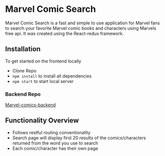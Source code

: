 # Marvel Comic Search
Marvel Comic Search is a fast and simple to use application for Marvel fans to search your favorite Marvel comic books and characters using Marvels free api. It was created using the React-redux framework.

## Installation
To get started on the frontend locally
 - Clone Repo
 - `npm install` to install all dependencies 
 - `npm start` to start local server

### Backend Repo
[Marvel-comics-backend](https://github.com/Rakitzis45/marvel-comics-rails)

## Functionality Overview
- Follows restful routing conventionality 
- Search page will display first 20 results of the comics/characters returned from the word you use to search
- Each comic/character has their own page
